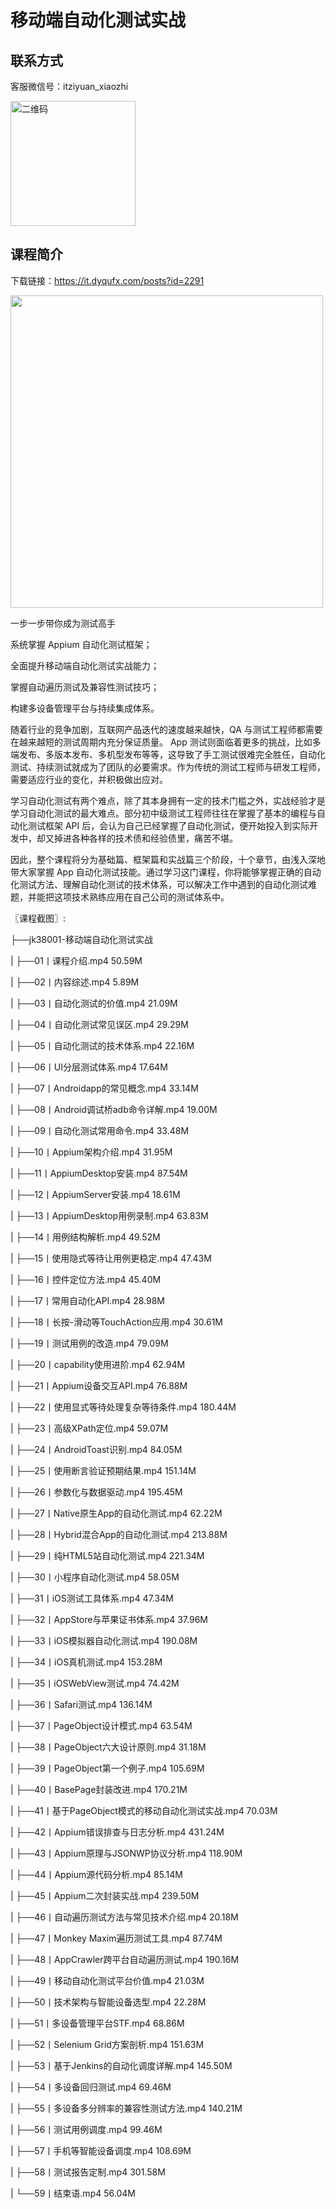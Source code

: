 # 移动端自动化测试实战  

## 联系方式

客服微信号：itziyuan_xiaozhi

<img src="https://ziyuanyun.oss-cn-guangzhou.aliyuncs.com/common/20240614073449/666b82192834a.jpg" width="200" height="200" alt="二维码">

## 课程简介

下载链接：https://it.dyqufx.com/posts?id=2291

<img src="https://ziyuanyun.oss-cn-guangzhou.aliyuncs.com/yun/20240515183806/6644908e0c4f9.jpg" width="500" alt="">

  一步一步带你成为测试高手

 系统掌握 Appium 自动化测试框架；

 全面提升移动端自动化测试实战能力；

 掌握自动遍历测试及兼容性测试技巧；

 构建多设备管理平台与持续集成体系。

 随着行业的竞争加剧，互联网产品迭代的速度越来越快，QA 与测试工程师都需要在越来越短的测试周期内充分保证质量。 App 测试则面临着更多的挑战，比如多端发布、多版本发布、多机型发布等等，这导致了手工测试很难完全胜任，自动化测试、持续测试就成为了团队的必要需求。作为传统的测试工程师与研发工程师，需要适应行业的变化，并积极做出应对。

 学习自动化测试有两个难点，除了其本身拥有一定的技术门槛之外，实战经验才是学习自动化测试的最大难点。部分初中级测试工程师往往在掌握了基本的编程与自动化测试框架 API 后，会认为自己已经掌握了自动化测试，便开始投入到实际开发中，却又掉进各种各样的技术债和经验债里，痛苦不堪。

 因此，整个课程将分为基础篇、框架篇和实战篇三个阶段，十个章节，由浅入深地带大家掌握 App 自动化测试技能。通过学习这门课程，你将能够掌握正确的自动化测试方法、理解自动化测试的技术体系，可以解决工作中遇到的自动化测试难题，并能把这项技术熟练应用在自己公司的测试体系中。

 〖课程截图〗:

  ├──jk38001-移动端自动化测试实战

 | ├──01丨课程介绍.mp4 50.59M

 | ├──02丨内容综述.mp4 5.89M

 | ├──03丨自动化测试的价值.mp4 21.09M

 | ├──04丨自动化测试常见误区.mp4 29.29M

 | ├──05丨自动化测试的技术体系.mp4 22.16M

 | ├──06丨UI分层测试体系.mp4 17.64M

 | ├──07丨Androidapp的常见概念.mp4 33.14M

 | ├──08丨Android调试桥adb命令详解.mp4 19.00M

 | ├──09丨自动化测试常用命令.mp4 33.48M

 | ├──10丨Appium架构介绍.mp4 31.95M

 | ├──11丨AppiumDesktop安装.mp4 87.54M

 | ├──12丨AppiumServer安装.mp4 18.61M

 | ├──13丨AppiumDesktop用例录制.mp4 63.83M

 | ├──14丨用例结构解析.mp4 49.52M

 | ├──15丨使用隐式等待让用例更稳定.mp4 47.43M

 | ├──16丨控件定位方法.mp4 45.40M

 | ├──17丨常用自动化API.mp4 28.98M

 | ├──18丨长按-滑动等TouchAction应用.mp4 30.61M

 | ├──19丨测试用例的改造.mp4 79.09M

 | ├──20丨capability使用进阶.mp4 62.94M

 | ├──21丨Appium设备交互API.mp4 76.88M

 | ├──22丨使用显式等待处理复杂等待条件.mp4 180.44M

 | ├──23丨高级XPath定位.mp4 59.07M

 | ├──24丨AndroidToast识别.mp4 84.05M

 | ├──25丨使用断言验证预期结果.mp4 151.14M

 | ├──26丨参数化与数据驱动.mp4 195.45M

 | ├──27丨Native原生App的自动化测试.mp4 62.22M

 | ├──28丨Hybrid混合App的自动化测试.mp4 213.88M

 | ├──29丨纯HTML5站自动化测试.mp4 221.34M

 | ├──30丨小程序自动化测试.mp4 58.05M

 | ├──31丨iOS测试工具体系.mp4 47.34M

 | ├──32丨AppStore与苹果证书体系.mp4 37.96M

 | ├──33丨iOS模拟器自动化测试.mp4 190.08M

 | ├──34丨iOS真机测试.mp4 153.28M

 | ├──35丨iOSWebView测试.mp4 74.42M

 | ├──36丨Safari测试.mp4 136.14M

 | ├──37丨PageObject设计模式.mp4 63.54M

 | ├──38丨PageObject六大设计原则.mp4 31.18M

 | ├──39丨PageObject第一个例子.mp4 105.69M

 | ├──40丨BasePage封装改进.mp4 170.21M

 | ├──41丨基于PageObject模式的移动自动化测试实战.mp4 70.03M

 | ├──42丨Appium错误排查与日志分析.mp4 431.24M

 | ├──43丨Appium原理与JSONWP协议分析.mp4 118.90M

 | ├──44丨Appium源代码分析.mp4 85.14M

 | ├──45丨Appium二次封装实战.mp4 239.50M

 | ├──46丨自动遍历测试方法与常见技术介绍.mp4 20.18M

 | ├──47丨Monkey Maxim遍历测试工具.mp4 87.74M

 | ├──48丨AppCrawler跨平台自动遍历测试.mp4 190.16M

 | ├──49丨移动自动化测试平台价值.mp4 21.03M

 | ├──50丨技术架构与智能设备选型.mp4 22.28M

 | ├──51丨多设备管理平台STF.mp4 68.86M

 | ├──52丨Selenium Grid方案剖析.mp4 151.63M

 | ├──53丨基于Jenkins的自动化调度详解.mp4 145.50M

 | ├──54丨多设备回归测试.mp4 69.46M

 | ├──55丨多设备多分辨率的兼容性测试方法.mp4 140.21M

 | ├──56丨测试用例调度.mp4 99.46M

 | ├──57丨手机等智能设备调度.mp4 108.69M

 | ├──58丨测试报告定制.mp4 301.58M

 | └──59丨结束语.mp4 56.04M

  